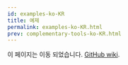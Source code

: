 ```yaml
---
id: examples-ko-KR
title: 예제
permalink: examples-ko-KR.html
prev: complementary-tools-ko-KR.html
---
```


이 페이지는 이동 되었습니다. [GitHub wiki](https://github.com/facebook/react/wiki/Examples).
